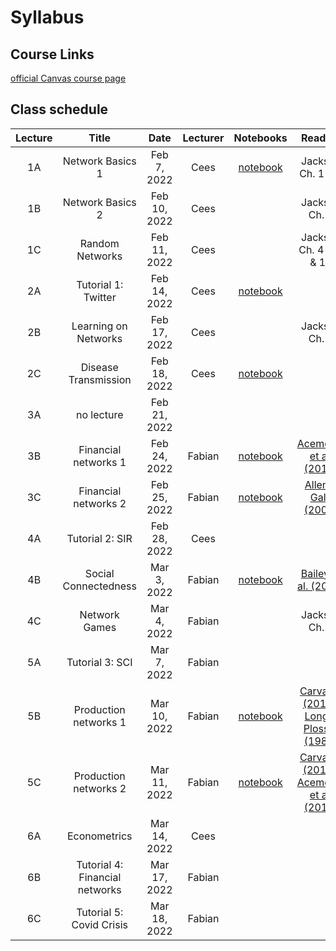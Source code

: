 # Syllabus

## Course Links

[official Canvas course page](https://canvas.uva.nl/courses/29557)

## Class schedule

| Lecture | Title | Date | Lecturer | Notebooks | Reading |
|:-------:|:-----:|:----:|:--------:|:---------:|:-------:|
| 1A | Network Basics 1      | Feb  7, 2022 | Cees   | [notebook](/notebooks/notebooks_first-networks) | Jackson Ch. 1 & 2 |
| 1B | Network Basics 2      | Feb 10, 2022 | Cees   |  | Jackson Ch. 3 |
| 1C | Random Networks       | Feb 11, 2022 | Cees   |  | Jackson Ch. 4--6 & 11 |
| 2A | Tutorial 1: Twitter   | Feb 14, 2022 | Cees   | [notebook](/notebooks/notebooks_assignment-twitter) | |
| 2B | Learning on Networks  | Feb 17, 2022 | Cees   |  | Jackson Ch. 8 |
| 2C | Disease Transmission  | Feb 18, 2022 | Cees   | [notebook](/notebooks/notebooks_disease)  | |
| 3A | no lecture            | Feb 21, 2022 |        |                        | |
| 3B | Financial networks 1  | Feb 24, 2022 | Fabian | [notebook](/notebooks/notebooks_banks)    | [Acemoglu et al. (2015)](https://www.aeaweb.org/articles?id=10.1257/aer.20130456) |
| 3C | Financial networks 2  | Feb 25, 2022 | Fabian | [notebook](/notebooks/notebooks_banks)    | [Allen & Gale (2000)](https://www.jstor.org/stable/10.1086/262109) |
| 4A | Tutorial 2: SIR       | Feb 28, 2022 | Cees   |                        | |
| 4B | Social Connectedness  | Mar  3, 2022 | Fabian | [notebook](/notebooks/notebooks_facebook) | [Bailey et al. (2018)](https://www.aeaweb.org/articles?id=10.1257/jep.32.3.259) | 
| 4C | Network Games         | Mar  4, 2022 | Fabian | | Jackson Ch. 9 |
| 5A | Tutorial 3: SCI       | Mar  7, 2022 | Fabian | | |
| 5B | Production networks 1 | Mar 10, 2022 | Fabian | [notebook](/notebooks/notebooks_production) | [Carvalho (2014)](https://www.aeaweb.org/articles.php?doi=10.1257/jep.28.4.23), [Long & Plosser (1982)](https://www.jstor.org/stable/1840430) |
| 5C | Production networks 2 | Mar 11, 2022 | Fabian | [notebook](/notebooks/notebooks_production) | [Carvalho (2014)](https://www.aeaweb.org/articles.php?doi=10.1257/jep.28.4.23), [Acemoglu et al. (2012)](https://economics.mit.edu/files/8135) |
| 6A | Econometrics          | Mar 14, 2022 | Cees   | | |
| 6B | Tutorial 4: Financial networks | Mar 17, 2022 | Fabian | | |
| 6C | Tutorial 5: Covid Crisis       | Mar 18, 2022 | Fabian | | |


